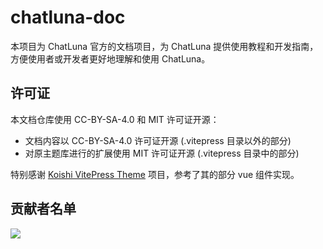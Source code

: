 # chatluna-doc

本项目为 ChatLuna 官方的文档项目，为 ChatLuna 提供使用教程和开发指南，方便使用者或开发者更好地理解和使用 ChatLuna。

## 许可证

本文档仓库使用 CC-BY-SA-4.0 和 MIT 许可证开源：

- 文档内容以 CC-BY-SA-4.0 许可证开源 (.vitepress 目录以外的部分)
- 对原主题库进行的扩展使用 MIT 许可证开源 (.vitepress 目录中的部分)

特别感谢 [Koishi VitePress Theme](https://github.com/koishijs/vitepress-theme) 项目，参考了其的部分 vue 组件实现。

## 贡献者名单  

<a href="https://github.com/ChatLunaLab/doc/graphs/contributors">
  <img src="https://contrib.rocks/image?repo=ChatLunaLab/doc" />
</a>
